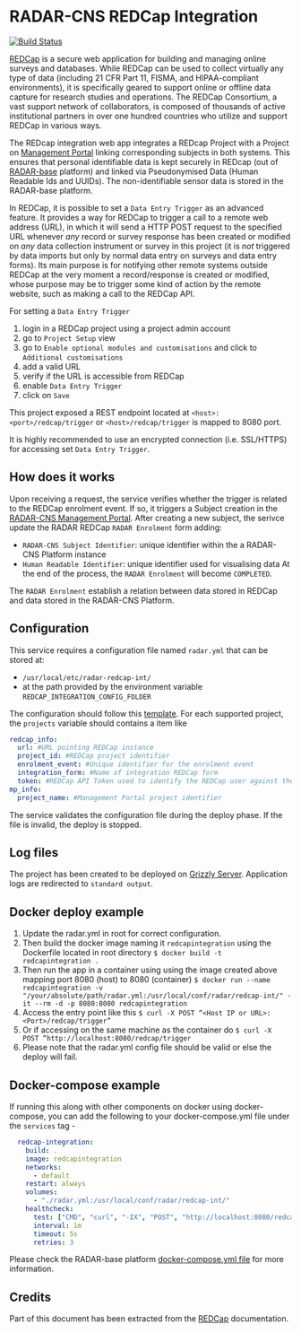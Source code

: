 # RADAR-CNS REDCap Integration

[![Build Status](https://api.travis-ci.org/RADAR-base/RADAR-RedcapIntegration.svg?branch=master)](https://travis-ci.org/RADAR-base/RADAR-RedcapIntegration/)

[REDCap](https://projectredcap.org/) is a secure web application for building and managing online
surveys and databases. While REDCap can be used to collect virtually any type of data
(including 21 CFR Part 11, FISMA, and HIPAA-compliant environments), it is specifically geared to
support online or offline data capture for research studies and operations. The REDCap Consortium,
a vast support network of collaborators, is composed of thousands of active institutional
partners in over one hundred countries who utilize and support REDCap in various ways.

The REDcap integration web app integrates a REDcap Project with a Project on [Management Portal](https://github.com/RADAR-base/ManagementPortal) linking corresponding subjects in both systems. 
This ensures that personal identifiable data is kept securely in REDcap (out of [RADAR-base](https://github.com/RADAR-base/RADAR-Docker) platform) and linked via Pseudonymised Data (Human Readable Ids and UUIDs). 
The non-identifiable sensor data is stored in the RADAR-base platform. 

In REDCap, it is possible to set a `Data Entry Trigger` as an advanced feature. It provides a way
for REDCap to trigger a call to a remote web address (URL), in which it will send a HTTP POST
request to the specified URL whenever *any* record or survey response has been created or
modified on *any* data collection instrument or survey in this project (it is *not* triggered by
data imports but only by normal data entry on surveys and data entry forms). Its main purpose is
for notifying other remote systems outside REDCap at the very moment a record/response is created
or modified, whose purpose may be to trigger some kind of action by the remote website, such as
making a call to the REDCap API.

For setting a `Data Entry Trigger`
1. login in a REDCap project using a project admin account
2. go to `Project Setup` view
3. go to `Enable optional modules and customisations` and click to `Additional customisations`
5. add a valid URL
6. verify if the URL is accessible from REDCap
7. enable `Data Entry Trigger`
8. click on `Save`

This project exposed a REST endpoint located at `<host>:<port>/redcap/trigger` or `<host>/redcap/trigger` is mapped to 8080 port.

It is highly recommended to use an encrypted connection (i.e. SSL/HTTPS) for accessing set
`Data Entry Trigger`.

## How does it works
Upon receiving a request, the service verifies whether the trigger is related to the REDCap
enrolment event. If so, it triggers a Subject creation in the
[RADAR-CNS Management Portal](https://github.com/RADAR-base/ManagementPortal). After creating a new
subject, the serivce update the RADAR REDCap `RADAR Enrolment` form adding:
- `RADAR-CNS Subject Identifier`: unique identifier within the a RADAR-CNS Platform instance
- `Human Readable Identifier`: unique identifier used for visualising data
At the end of the process, the `RADAR Enrolment` will become `COMPLETED`.

The `RADAR Enrolment` establish a relation between data stored in REDCap and data stored in the
RADAR-CNS Platform.

## Configuration
This service requires a configuration file named `radar.yml` that can be stored at:
- `/usr/local/etc/radar-redcap-int/`
- at the path provided by the environment variable `REDCAP_INTEGRATION_CONFIG_FOLDER`

The configuration should follow this [template](radar.yml).
For each supported project, the `projects` variable should contains a item like
```yaml
redcap_info:
  url: #URL pointing REDCap instance
  project_id: #REDCap project identifier
  enrolment_event: #Unique identifier for the enrolment event
  integration_form: #Name of integration REDCap form
  token: #REDCap API Token used to identify the REDCap user against the REDCap instance
mp_info:
  project_name: #Management Portal project identifier
``` 

The service validates the configuration file during the deploy phase. If the file is invalid, the
deploy is stopped.

## Log files
The project has been created to be deployed on [Grizzly Server](https://javaee.github.io/grizzly/).
Application logs are redirected to `standard output`.

## Docker deploy example
 1. Update the radar.yml in root for correct configuration.
 2. Then build the docker image naming it `redcapintegration` using the Dockerfile located in root directory
 `$ docker build -t redcapintegration .`
 3. Then run the app in a container using using the image created above mapping port 8080 (host) to 8080 (container)
 `$ docker run --name redcapintegration -v "/your/absolute/path/radar.yml:/usr/local/conf/radar/redcap-int/" -it --rm -d -p 8080:8080 redcapintegration`
 4. Access the  entry point like this
 `$ curl -X POST “<Host IP or URL>:<Port>/redcap/trigger”`
 5. Or if accessing on the same machine as the container do
 `$ curl -X POST “http://localhost:8080/redcap/trigger` 
 6. Please note that the radar.yml config file should be valid or else the deploy will fail.
 
## Docker-compose example

If running this along with other components on docker using docker-compose, you can add the following to your docker-compose.yml file under the `services` tag - 

```yaml
  redcap-integration:
    build: .
    image: redcapintegration
    networks:
      - default
    restart: always
    volumes:
      - "./radar.yml:/usr/local/conf/radar/redcap-int/"
    healthcheck:
      test: ["CMD", "curl", "-IX", "POST", "http://localhost:8080/redcap/trigger"]
      interval: 1m
      timeout: 5s
      retries: 3
```

Please check the RADAR-base platform [docker-compose.yml file](https://github.com/RADAR-base/RADAR-Docker/blob/master/dcompose-stack/radar-cp-hadoop-stack/docker-compose.yml) for more information.

## Credits
Part of this document has been extracted from the [REDCap](https://projectredcap.org/) documentation.
